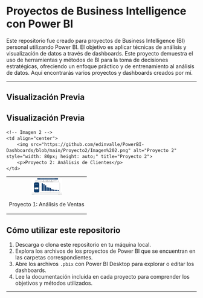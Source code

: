 # Proyectos de Business Intelligence con Power BI

Este repositorio fue creado para proyectos de Business Intelligence (BI) personal utilizando Power BI. El objetivo es aplicar técnicas de análisis y visualización de datos a través de dashboards. Este proyecto demuestra el uso de herramientas y métodos de BI para la toma de decisiones estratégicas, ofreciendo un enfoque práctico y de entrenamiento al análisis de datos. Aquí encontrarás varios proyectos y dashboards creados por mí.

---

## Visualización Previa

## Visualización Previa

<table>
  <tr>
    <!-- Imagen 1 -->
    <td align="center">
        <img src="https://github.com/edinvalle/PowerBI-Dashboards/blob/main/Proyecto1/Imagen%201..png" alt="Proyecto 1" style="width: 80px; height: auto;" title="Proyecto 1">
        <p>Proyecto 1: Análisis de Ventas</p>
    </td>

    <!-- Imagen 2 -->
    <td align="center">
        <img src="https://github.com/edinvalle/PowerBI-Dashboards/blob/main/Proyecto2/Imagen%202.png" alt="Proyecto 2" style="width: 80px; height: auto;" title="Proyecto 2">
        <p>Proyecto 2: Análisis de Clientes</p>
    </td>
  </tr>
</table>


## Cómo utilizar este repositorio

1. Descarga o clona este repositorio en tu máquina local.
2. Explora los archivos de los proyectos de Power BI que se encuentran en las carpetas correspondientes.
3. Abre los archivos `.pbix` con Power BI Desktop para explorar o editar los dashboards.
4. Lee la documentación incluida en cada proyecto para comprender los objetivos y métodos utilizados.

---
